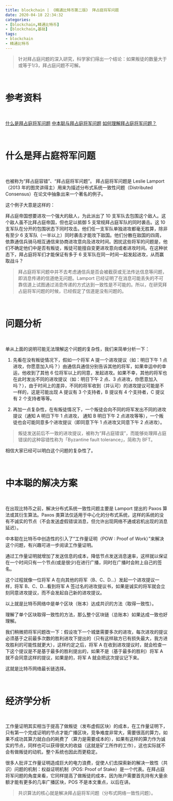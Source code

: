 ```yaml
---
title: blockchain | 《精通比特币第二版》 拜占庭将军问题
date: 2020-04-18 22:34:32
categories:
- [blockchain,精通比特币]
- [blockchain,基础]
tags:
- blockchain
- 精通比特币
---
```

>针对拜占庭问题的深入研究，科学家们得出一个结论：如果叛徒的数量大于或等于1/3，拜占庭问题不可解。

<!-- more -->

<br/>

# 参考资料

<br/>

[什么是拜占庭将军问题](https://learnblockchain.cn/2018/02/05/bitcoin-byzantine/)
[中本聪与拜占庭将军问题](https://www.jianshu.com/p/5fea30b25f0a)
[如何理解拜占庭将军问题？](https://www.zhihu.com/question/23167269)

<br/>

# 什么是拜占庭将军问题

<br/>

也被称为“拜占庭容错”、“拜占庭将军问题”。
拜占庭将军问题是 Leslie Lamport（2013 年的图灵讲得主）用来为描述分布式系统一致性问题（Distributed Consensus）在论文中抽象出来一个著名的例子。

这个例子大意是这样的：

拜占庭帝国想要进攻一个强大的敌人，为此派出了 10 支军队去包围这个敌人。这个敌人虽不比拜占庭帝国，但也足以抵御 5 支常规拜占庭军队的同时袭击。这 10 支军队在分开的包围状态下同时攻击。他们任一支军队单独进攻都毫无胜算，除非有至少 6 支军队（一半以上）同时袭击才能攻下敌国。他们分散在敌国的四周，依靠通信兵骑马相互通信来协商进攻意向及进攻时间。困扰这些将军的问题是，他们不确定他们中是否有叛徒，叛徒可能擅自变更进攻意向或者进攻时间。在这种状态下，拜占庭将军们才能保证有多于 6 支军队在同一时间一起发起进攻，从而赢取战斗？

>拜占庭将军问题中并不去考虑通信兵是否会被截获或无法传达信息等问题，即消息传递的信道绝无问题。Lamport 已经证明了在消息可能丢失的不可靠信道上试图通过消息传递的方式达到一致性是不可能的。所以，在研究拜占庭将军问题的时候，已经假定了信道是没有问题的。

<br/>

# 问题分析

<br/>

单从上面的说明可能无法理解这个问题的复杂性，我们来简单分析一下：

1. 先看在没有叛徒情况下，假如一个将军 A 提一个进攻提议（如：明日下午 1 点进攻，你愿意加入吗？）由通信兵通信分别告诉其他的将军，如果幸运中的幸运，他收到了其他 6 位将军以上的同意，发起进攻。如果不幸，其他的将军也在此时发出不同的进攻提议（如：明日下午 2 点、3 点进攻，你愿意加入吗？），由于时间上的差异，不同的将军收到（并认可）的进攻提议可能是不一样的，这是可能出现 A 提议有 3 个支持者，B 提议有 4 个支持者，C 提议有 2 个支持者等等。

2. 再加一点复杂性，在有叛徒情况下，一个叛徒会向不同的将军发出不同的进攻提议（通知 A 明日下午 1 点进攻， 通知 B 明日下午 2 点进攻等等），一个叛徒也会可能同意多个进攻提议（即同意下午 1 点进攻又同意下午 2 点进攻）。

>叛徒发送前后不一致的进攻提议，被称为“拜占庭错误”，而能够处理拜占庭错误的这种容错性称为「Byzantine fault tolerance」，简称为 BFT。

相信大家已经可以明白这个问题的复杂性了。

<br/>

# 中本聪的解决方案

<br/>

在出现比特币之前，解决分布式系统一致性问题主要是 Lamport 提出的 Paxos 算法或其衍生算法。Paxos 类算法仅适用于中心化的分布式系统，这样的系统的没有不诚实的节点（不会发送虚假错误消息，但允许出现网络不通或宕机出现的消息延迟）。

中本聪在比特币中创造性的引入了“工作量证明（POW : Proof of Work）”来解决这个问题，有兴趣可进一步阅读工作量证明。

通过工作量证明就增加了发送信息的成本，降低节点发送消息速率，这样就以保证在一个时间只有一个节点(或是很少)在进行广播，同时在广播时会附上自己的签名。

这个过程就像一位将军 A 在向其他的将军（B、C、D...）发起一个进攻提议一样，将军 B、C、D...看到将军 A 签过名的进攻提议书，如果是诚实的将军就会立刻同意进攻提议，而不会发起自己新的进攻提议。

以上就是比特币网络中是单个区块（账本）达成共识的方法（取得一致性）。

理解了单个区块取得一致性的方法，那么整个区块链（总账本）如果达成一致也好理解。

我们稍微把将军问题改一下：假设攻下一个城堡需要多次的进攻，每次进攻的提议必须基于之前最多次数的胜利进攻下提出的（只有这样敌方已有损失最大，我方进攻胜利的可能性就更大），这样约定之后，将军 A 在收到进攻提议时，就会检查一下这个提议是不是基于最多的胜利提出的，如果不是（基于最多的胜利）将军 A 就不会同意这样的提议，如果是的，将军 A 就会把这次提议记下来。

这就是比特币网络最长链选择。

<br/>

# 经济学分析

<br/>

工作量证明其实相当于提高了做叛徒（发布虚假区块）的成本，在工作量证明下，只有第一个完成证明的节点才能广播区块，竞争难度非常大，需要很高的算力，如果不成功其算力就白白的耗费了（算力是需要成本的），如果有这样的算力作为诚实的节点，同样也可以获得很大的收益（这就是矿工所作的工作），这也实际就不会有做叛徒的动机，整个系统也因此而更稳定。

很多人批评工作量证明造成巨大的电力浪费，促使人们去探索新的解决一致性（共识）问题的机制：权益证明机制（POS: Proof of Stake）是一个代表。在拜占庭将军问题的角度来看，它同样提高了做叛徒的成本，因为账户需要首先持有大量余额才能有更多的几率广播区块，POS 不是本文重点，以后在讲。

>共识算法的核心就是解决拜占庭将军问题（分布式网络一致性问题）。